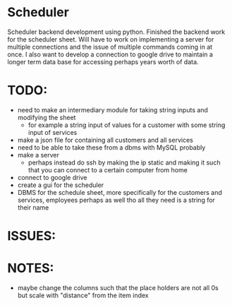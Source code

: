 # Scheduler
Scheduler backend development using python. Finished the backend work for the scheduler sheet. Will have to work on implementing a server for multiple connections and the issue of multiple commands coming in at once. I also want to develop a connection to google drive to maintain a longer term data base for accessing perhaps years worth of data. 

# TODO:
- need to make an intermediary module for taking string inputs and modifying the sheet 
    - for example a string input of values for a customer with some string input of services 
- make a json file for containing all customers and all services 
- need to be able to take these from a dbms with MySQL probably 
- make a server 
    - perhaps instead do ssh by making the ip static and making it such that you can connect to a certain computer from home 
- connect to google drive 
- create a gui for the scheduler 
- DBMS for the schedule sheet, more specifically for the customers and services, employees perhaps as well tho all they need is a string for their name  


# ISSUES:

# NOTES: 
- maybe change the columns such that the place holders are not all 0s but scale with "distance" from the item index 
